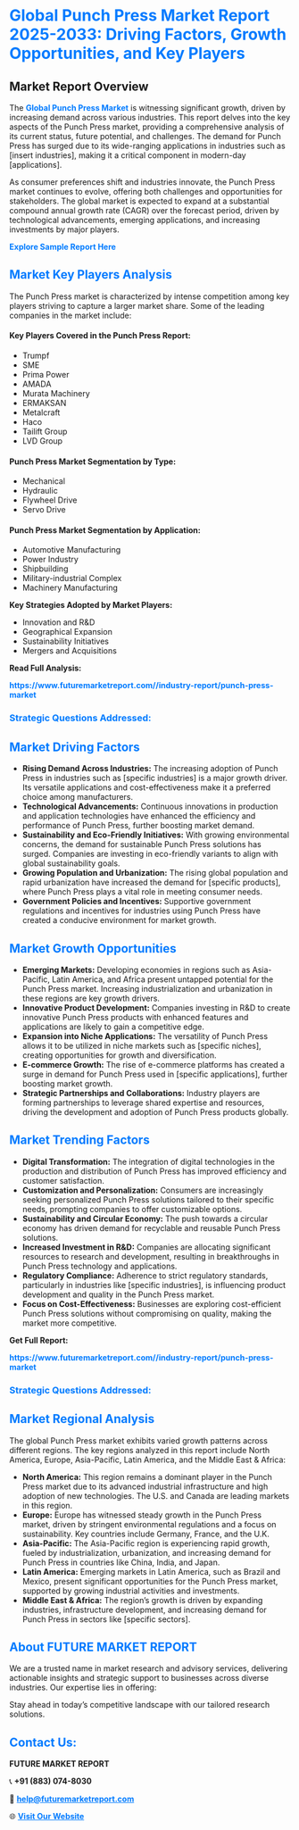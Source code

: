 <h1 style="color: #007BFF;">Global Punch Press Market Report 2025-2033: Driving Factors, Growth Opportunities, and Key Players</h1>

<section id="overview">
<h2>Market Report Overview</h2>
<p>The <a href="https://www.futuremarketreport.com//industry-report/punch-press-market" style="color: #007BFF; text-decoration: none;"><strong>Global Punch Press Market</strong></a> is witnessing significant growth, driven by increasing demand across various industries. This report delves into the key aspects of the Punch Press market, providing a comprehensive analysis of its current status, future potential, and challenges. The demand for Punch Press has surged due to its wide-ranging applications in industries such as [insert industries], making it a critical component in modern-day [applications].</p>
<p>As consumer preferences shift and industries innovate, the Punch Press market continues to evolve, offering both challenges and opportunities for stakeholders. The global market is expected to expand at a substantial compound annual growth rate (CAGR) over the forecast period, driven by technological advancements, emerging applications, and increasing investments by major players.</p>
</section>

<section id="overview">
<p><a href="https://www.futuremarketreport.com//request-sample/reportId=60175" style="color: #007BFF; text-decoration: none;"><strong>Explore Sample Report Here</strong></a></p>
</section>

<section id="key-players">
<h2 style="color: #007BFF;">Market Key Players Analysis</h2>
<p>The Punch Press market is characterized by intense competition among key players striving to capture a larger market share. Some of the leading companies in the market include:</p>
<h4>Key Players Covered in the Punch Press Report:</h4>
<ul><li>Trumpf</li><li>SME</li><li>Prima Power</li><li>AMADA</li><li>Murata Machinery</li><li>ERMAKSAN</li><li>Metalcraft</li><li>Haco</li><li>Tailift Group</li><li>LVD Group</li></ul>
<h4>Punch Press Market Segmentation by Type:</h4>
<ul><li>Mechanical</li><li>Hydraulic</li><li>Flywheel Drive</li><li>Servo Drive</li></ul>

<h4>Punch Press Market Segmentation by Application:</h4>
<ul><li>Automotive Manufacturing</li><li>Power Industry</li><li>Shipbuilding</li><li>Military-industrial Complex</li><li>Machinery Manufacturing</li></ul>
<p><strong>Key Strategies Adopted by Market Players:</strong></p>
<ul>
<li>Innovation and R&D</li>
<li>Geographical Expansion</li>
<li>Sustainability Initiatives</li>
<li>Mergers and Acquisitions</li>
</ul>
</section>

<section>
<p><strong>Read Full Analysis: </strong></p><a href="https://www.futuremarketreport.com//industry-report/punch-press-market" style="color: #007BFF; text-decoration: none;"><strong>https://www.futuremarketreport.com//industry-report/punch-press-market</strong></a>
<h3 style="color: #007BFF;">Strategic Questions Addressed:</h3>
</section>

<section id="driving-factors">
<h2 style="color: #007BFF;">Market Driving Factors</h2>
<ul>
<li><strong>Rising Demand Across Industries:</strong> The increasing adoption of Punch Press in industries such as [specific industries] is a major growth driver. Its versatile applications and cost-effectiveness make it a preferred choice among manufacturers.</li>
<li><strong>Technological Advancements:</strong> Continuous innovations in production and application technologies have enhanced the efficiency and performance of Punch Press, further boosting market demand.</li>
<li><strong>Sustainability and Eco-Friendly Initiatives:</strong> With growing environmental concerns, the demand for sustainable Punch Press solutions has surged. Companies are investing in eco-friendly variants to align with global sustainability goals.</li>
<li><strong>Growing Population and Urbanization:</strong> The rising global population and rapid urbanization have increased the demand for [specific products], where Punch Press plays a vital role in meeting consumer needs.</li>
<li><strong>Government Policies and Incentives:</strong> Supportive government regulations and incentives for industries using Punch Press have created a conducive environment for market growth.</li>
</ul>
</section>

<section id="growth-opportunities">
<h2 style="color: #007BFF;">Market Growth Opportunities</h2>
<ul>
<li><strong>Emerging Markets:</strong> Developing economies in regions such as Asia-Pacific, Latin America, and Africa present untapped potential for the Punch Press market. Increasing industrialization and urbanization in these regions are key growth drivers.</li>
<li><strong>Innovative Product Development:</strong> Companies investing in R&D to create innovative Punch Press products with enhanced features and applications are likely to gain a competitive edge.</li>
<li><strong>Expansion into Niche Applications:</strong> The versatility of Punch Press allows it to be utilized in niche markets such as [specific niches], creating opportunities for growth and diversification.</li>
<li><strong>E-commerce Growth:</strong> The rise of e-commerce platforms has created a surge in demand for Punch Press used in [specific applications], further boosting market growth.</li>
<li><strong>Strategic Partnerships and Collaborations:</strong> Industry players are forming partnerships to leverage shared expertise and resources, driving the development and adoption of Punch Press products globally.</li>
</ul>
</section>

<section id="trending-factors">
<h2 style="color: #007BFF;">Market Trending Factors</h2>
<ul>
<li><strong>Digital Transformation:</strong> The integration of digital technologies in the production and distribution of Punch Press has improved efficiency and customer satisfaction.</li>
<li><strong>Customization and Personalization:</strong> Consumers are increasingly seeking personalized Punch Press solutions tailored to their specific needs, prompting companies to offer customizable options.</li>
<li><strong>Sustainability and Circular Economy:</strong> The push towards a circular economy has driven demand for recyclable and reusable Punch Press solutions.</li>
<li><strong>Increased Investment in R&D:</strong> Companies are allocating significant resources to research and development, resulting in breakthroughs in Punch Press technology and applications.</li>
<li><strong>Regulatory Compliance:</strong> Adherence to strict regulatory standards, particularly in industries like [specific industries], is influencing product development and quality in the Punch Press market.</li>
<li><strong>Focus on Cost-Effectiveness:</strong> Businesses are exploring cost-efficient Punch Press solutions without compromising on quality, making the market more competitive.</li>
</ul>
</section>

<section>
<p><strong>Get Full Report: </strong></p><a href="https://www.futuremarketreport.com//industry-report/punch-press-market" style="color: #007BFF; text-decoration: none;"><strong>https://www.futuremarketreport.com//industry-report/punch-press-market</strong></a>
<h3 style="color: #007BFF;">Strategic Questions Addressed:</h3>
</section>


<section id="regional-analysis">
<h2 style="color: #007BFF;">Market Regional Analysis</h2>
<p>The global Punch Press market exhibits varied growth patterns across different regions. The key regions analyzed in this report include North America, Europe, Asia-Pacific, Latin America, and the Middle East & Africa:</p>
<ul>
<li><strong>North America:</strong> This region remains a dominant player in the Punch Press market due to its advanced industrial infrastructure and high adoption of new technologies. The U.S. and Canada are leading markets in this region.</li>
<li><strong>Europe:</strong> Europe has witnessed steady growth in the Punch Press market, driven by stringent environmental regulations and a focus on sustainability. Key countries include Germany, France, and the U.K.</li>
<li><strong>Asia-Pacific:</strong> The Asia-Pacific region is experiencing rapid growth, fueled by industrialization, urbanization, and increasing demand for Punch Press in countries like China, India, and Japan.</li>
<li><strong>Latin America:</strong> Emerging markets in Latin America, such as Brazil and Mexico, present significant opportunities for the Punch Press market, supported by growing industrial activities and investments.</li>
<li><strong>Middle East & Africa:</strong> The region’s growth is driven by expanding industries, infrastructure development, and increasing demand for Punch Press in sectors like [specific sectors].</li>
</ul>
</section>

<footer>
<h2 style="color: #007BFF;">About FUTURE MARKET REPORT</h2>
<p>We are a trusted name in market research and advisory services, delivering actionable insights and strategic support to businesses across diverse industries. Our expertise lies in offering:</p>

<p>Stay ahead in today’s competitive landscape with our tailored research solutions.</p>

<h2 style="color: #007BFF;">Contact Us:</h2>
<p><strong>FUTURE MARKET REPORT</strong></p>
<p>📞 <strong>+91 (883) 074-8030</strong></p>
<p>📧 <strong><a href="mailto:help@futuremarketreport.com" style="color: #007BFF;">help@futuremarketreport.com</a></strong></p>
<p>🌐 <strong><a href="https://www.futuremarketreport.com/" style="color: #007BFF;">Visit Our Website</a></strong></p>
</footer>